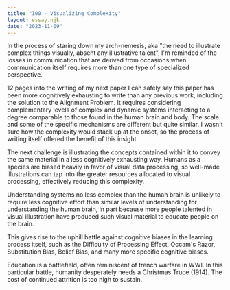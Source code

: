 ```yaml
---
title: "100 - Visualizing Complexity"
layout: essay.njk
date: "2023-11-09"
---
```


In the process of staring down my arch-nemesis, aka "the need to illustrate complex things visually, absent any illustrative talent", I'm reminded of the losses in communication that are derived from occasions when communication itself requires more than one type of specialized perspective.

12 pages into the writing of my next paper I can safely say this paper has been more cognitively exhausting to write than any previous work, including the solution to the Alignment Problem. It requires considering complementary levels of complex and dynamic systems interacting to a degree comparable to those found in the human brain and body. The scale and some of the specific mechanisms are different but quite similar. I wasn't sure how the complexity would stack up at the onset, so the process of writing itself offered the benefit of this insight.

The next challenge is illustrating the concepts contained within it to convey the same material in a less cognitively exhausting way. Humans as a species are biased heavily in favor of visual data processing, so well-made illustrations can tap into the greater resources allocated to visual processing, effectively reducing this complexity.

Understanding systems no less complex than the human brain is unlikely to require less cognitive effort than similar levels of understanding for understanding the human brain, in part because more people talented in visual illustration have produced such visual material to educate people on the brain.

This gives rise to the uphill battle against cognitive biases in the learning process itself, such as the Difficulty of Processing Effect, Occam's Razor, Substitution Bias, Belief Bias, and many more specific cognitive biases.

Education is a battlefield, often reminiscent of trench warfare in WWI. In this particular battle, humanity desperately needs a Christmas Truce (1914). The cost of continued attrition is too high to sustain.